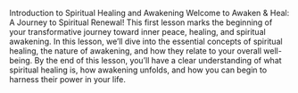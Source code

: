 Introduction to Spiritual Healing and Awakening
Welcome to Awaken & Heal: A Journey to Spiritual Renewal! This first lesson marks the beginning of your transformative journey toward inner peace, healing, and spiritual awakening. In this lesson, we’ll dive into the essential concepts of spiritual healing, the nature of awakening, and how they relate to your overall well-being. By the end of this lesson, you’ll have a clear understanding of what spiritual healing is, how awakening unfolds, and how you can begin to harness their power in your life.
